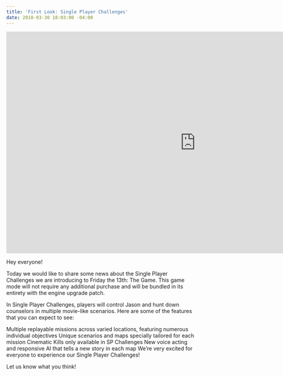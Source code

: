 ```yaml
---
title: 'First Look: Single Player Challenges'
date: 2018-03-30 18:03:00 -04:00
---
```


<iframe width="999" height="587" src="https://www.youtube.com/embed/pqH4xOBBxQ4?ecver=1" frameborder="0" allow="autoplay; encrypted-media" allowfullscreen></iframe>

Hey everyone!

Today we would like to share some news about the Single Player Challenges we are introducing to Friday the 13th: The Game. This game mode will not require any additional purchase and will be bundled in its entirety with the engine upgrade patch.

In Single Player Challenges, players will control Jason and hunt down counselors in multiple movie-like scenarios. Here are some of the features that you can expect to see:

Multiple replayable missions across varied locations, featuring numerous individual objectives
Unique scenarios and maps specially tailored for each mission
Cinematic Kills only available in SP Challenges
New voice acting and responsive AI that tells a new story in each map
We’re very excited for everyone to experience our Single Player Challenges!

Let us know what you think!